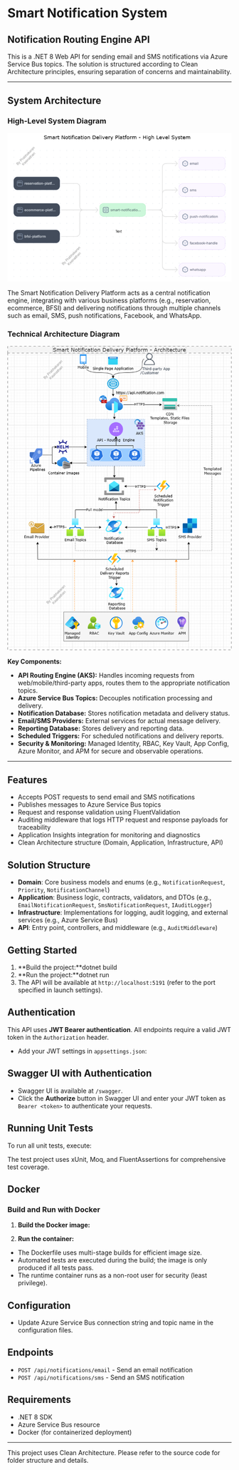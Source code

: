 # Smart Notification System

## Notification Routing Engine API

This is a .NET 8 Web API for sending email and SMS notifications via Azure Service Bus topics. The solution is structured according to Clean Architecture principles, ensuring separation of concerns and maintainability.

---

## System Architecture

### High-Level System Diagram

![High Level System](docs/1.SmartNotification_HighLevelSystem.png)

The Smart Notification Delivery Platform acts as a central notification engine, integrating with various business platforms (e.g., reservation, ecommerce, BFSI) and delivering notifications through multiple channels such as email, SMS, push notifications, Facebook, and WhatsApp.

### Technical Architecture Diagram

![Technical Architecture](docs/2.SmartNotification_Architecture.png)

**Key Components:**
- **API Routing Engine (AKS):** Handles incoming requests from web/mobile/third-party apps, routes them to the appropriate notification topics.
- **Azure Service Bus Topics:** Decouples notification processing and delivery.
- **Notification Database:** Stores notification metadata and delivery status.
- **Email/SMS Providers:** External services for actual message delivery.
- **Reporting Database:** Stores delivery and reporting data.
- **Scheduled Triggers:** For scheduled notifications and delivery reports.
- **Security & Monitoring:** Managed Identity, RBAC, Key Vault, App Config, Azure Monitor, and APM for secure and observable operations.

---

## Features
- Accepts POST requests to send email and SMS notifications
- Publishes messages to Azure Service Bus topics
- Request and response validation using FluentValidation
- Auditing middleware that logs HTTP request and response payloads for traceability
- Application Insights integration for monitoring and diagnostics
- Clean Architecture structure (Domain, Application, Infrastructure, API)

## Solution Structure

- **Domain**: Core business models and enums (e.g., `NotificationRequest`, `Priority`, `NotificationChannel`)
- **Application**: Business logic, contracts, validators, and DTOs (e.g., `EmailNotificationRequest`, `SmsNotificationRequest`, `IAuditLogger`)
- **Infrastructure**: Implementations for logging, audit logging, and external services (e.g., Azure Service Bus)
- **API**: Entry point, controllers, and middleware (e.g., `AuditMiddleware`)

## Getting Started

1. **Build the project:**dotnet build
2. **Run the project:**dotnet run
3. The API will be available at `http://localhost:5191` (refer to the port specified in launch settings).

## Authentication

This API uses **JWT Bearer authentication**. All endpoints require a valid JWT token in the `Authorization` header.

- Add your JWT settings in `appsettings.json`:

## Swagger UI with Authentication

- Swagger UI is available at `/swagger`.
- Click the **Authorize** button in Swagger UI and enter your JWT token as `Bearer <token>` to authenticate your requests.

## Running Unit Tests

To run all unit tests, execute:

The test project uses xUnit, Moq, and FluentAssertions for comprehensive test coverage.

## Docker

### Build and Run with Docker

1. **Build the Docker image:**

2. **Run the container:**

- The Dockerfile uses multi-stage builds for efficient image size.
- Automated tests are executed during the build; the image is only produced if all tests pass.
- The runtime container runs as a non-root user for security (least privilege).

## Configuration
- Update Azure Service Bus connection string and topic name in the configuration files.

## Endpoints
- `POST /api/notifications/email` - Send an email notification
- `POST /api/notifications/sms` - Send an SMS notification

## Requirements
- .NET 8 SDK
- Azure Service Bus resource
- Docker (for containerized deployment)

---

This project uses Clean Architecture. Please refer to the source code for folder structure and details.
